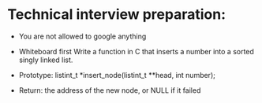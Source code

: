 # Technical interview preparation:

- You are not allowed to google anything
- Whiteboard first
Write a function in C that inserts a number into a sorted singly linked list.

- Prototype: listint_t *insert_node(listint_t **head, int number);
- Return: the address of the new node, or NULL if it failed